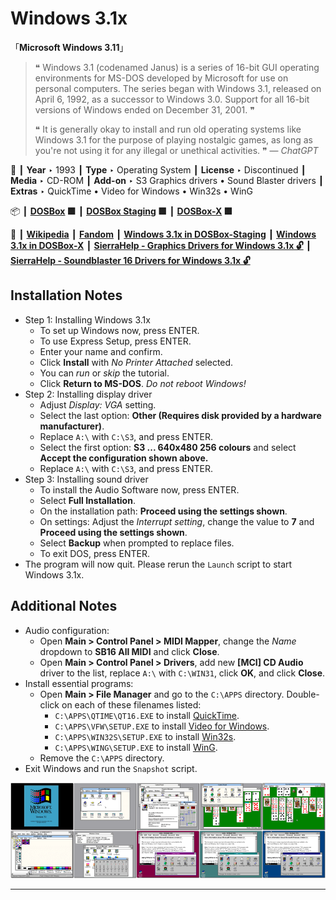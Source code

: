 # Windows 3.1x

「**Microsoft Windows 3.11**」

> ❝ Windows 3.1 (codenamed Janus) is a series of 16-bit GUI operating environments for MS-DOS developed by Microsoft for use on personal computers. The series began with Windows 3.1, released on April 6, 1992, as a successor to Windows 3.0. Support for all 16-bit versions of Windows ended on December 31, 2001. ❞
>
> ❝ It is generally okay to install and run old operating systems like Windows 3.1 for the purpose of playing nostalgic games, as long as you're not using it for any illegal or unethical activities. ❞ — *ChatGPT*
>

📌 ┃ **Year** ‣ 1993 ┃ **Type** ‣ Operating System ┃ **License** ‣ Discontinued ┃ **Media** ‣ CD-ROM ┃ **Add-on** ‣ S3 Graphics drivers • Sound Blaster drivers ┃ **Extras** ‣ QuickTime • Video for Windows • Win32s • WinG 

📦 ┃ **[DOSBox](https://www.dosbox.com/) 🟩** ┃ **[DOSBox Staging](https://dosbox-staging.github.io/) 🟩** ┃ **[DOSBox-X](https://dosbox-x.com/) 🟩** 

📎 ┃ **[Wikipedia](https://en.wikipedia.org/wiki/Windows_3.1x)** ┃ **[Fandom](https://microsoft.fandom.com/wiki/Windows_3.1)** ┃ **[Windows 3.1x in DOSBox-Staging](https://github.com/dosbox-staging/dosbox-staging/wiki/Windows-3.1x)** ┃ **[Windows 3.1x in DOSBox-X](https://dosbox-x.com/wiki/Guide%3AInstalling-Windows-3.1x)** ┃ **[SierraHelp - Graphics Drivers for Windows 3.1x 🔓](http://www.sierrahelp.com/Utilities/Emulators/DOSBox/3x_InstallGraphicsDrivers.html)** ┃ **[SierraHelp - Soundblaster 16 Drivers for Windows 3.1x 🔓](http://www.sierrahelp.com/Utilities/Emulators/DOSBox/3x_InstallSB.html)** 

## Installation Notes
- Step 1: Installing Windows 3.1x
  - To set up Windows now, press ENTER.
  - To use Express Setup, press ENTER.
  - Enter your name and confirm.
  - Click **Install** with *No Printer Attached* selected.
  - You can *run* or *skip* the tutorial.
  - Click **Return to MS-DOS**. *Do not reboot Windows!*
- Step 2: Installing display driver
  - Adjust *Display: VGA* setting.
  - Select the last option: **Other (Requires disk provided by a hardware manufacturer)**.
  - Replace `A:\` with `C:\S3`, and press ENTER.
  - Select the first option: **S3 ... 640x480 256 colours** and select **Accept the configuration shown above.**
  - Replace `A:\` with `C:\S3`, and press ENTER.
- Step 3: Installing sound driver
  - To install the Audio Software now, press ENTER.
  - Select **Full Installation**.
  - On the installation path: **Proceed using the settings shown**.
  - On settings: Adjust the *Interrupt setting*, change the value to **7** and **Proceed using the settings shown**.
  - Select **Backup** when prompted to replace files.
  - To exit DOS, press ENTER.
- The program will now quit. Please rerun the `Launch` script to start Windows 3.1x.

## Additional Notes
- Audio configuration:
  - Open **Main > Control Panel > MIDI Mapper**, change the *Name* dropdown to **SB16 All MIDI** and click **Close**.
  - Open **Main > Control Panel > Drivers**, add new **[MCI] CD Audio** driver to the list, replace `A:\` with `C:\WIN31`, click **OK**, and click **Close**.
- Install essential programs:
  - Open **Main > File Manager** and go to the `C:\APPS` directory. Double-click on each of these filenames listed:
    - `C:\APPS\QTIME\QT16.EXE` to install [QuickTime](https://en.wikipedia.org/wiki/QuickTime).
    - `C:\APPS\VFW\SETUP.EXE` to install [Video for Windows](https://en.wikipedia.org/wiki/Video_for_Windows).
    - `C:\APPS\WIN32S\SETUP.EXE` to install [Win32s](https://en.wikipedia.org/wiki/Win32s).
    - `C:\APPS\WING\SETUP.EXE` to install [WinG](https://en.wikipedia.org/wiki/WinG).
  - Remove the `C:\APPS` directory.
- Exit Windows and run the `Snapshot` script.

![](Montage.png "Windows 3.1x")

---

